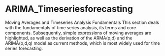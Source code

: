 # ARIMA_Timeseriesforecasting
Moving Averages and Timeseries Analysis Fundamentals
This section deals with the fundamentals of time series analysis, its terms and core components. Subsequently, simple expressions of moving averages are highlighted, as well as the derivation of the ARMA(p,d) and the ARIMA(p,d,q) model as current methods, which is most widely used for time series forecasting.
